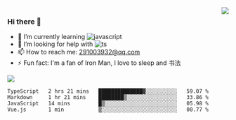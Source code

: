 <img align='right' src='https://github-readme-stats.vercel.app/api?username=niaogege&show_icons=true&theme=radical'/>

### Hi there 👋

- 🌱 I’m currently learning ![javascript](https://img.shields.io/badge/javacript-learn-orange)
- 🤔 I’m looking for help with ![ts](https://img.shields.io/badge/ts-learn-yellow)
- 📫 How to reach me: 291003932@qq.com
- ⚡ Fun fact:  I'm a fan of Iron Man, I love to sleep and 书法

![](https://github-readme-stats.vercel.app/api/top-langs/?username=niaogege&layout=compact)

<!--START_SECTION:waka-->
```text
TypeScript   2 hrs 21 mins   ██████████████▓░░░░░░░░░░   59.07 % 
Markdown     1 hr 21 mins    ████████▒░░░░░░░░░░░░░░░░   33.86 % 
JavaScript   14 mins         █▒░░░░░░░░░░░░░░░░░░░░░░░   05.98 % 
Vue.js       1 min           ▒░░░░░░░░░░░░░░░░░░░░░░░░   00.77 % 
```
<!--END_SECTION:waka-->
